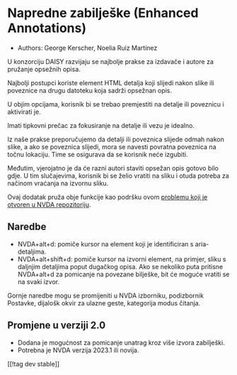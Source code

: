 # Napredne zabilješke (Enhanced Annotations) #

* Authors: George Kerscher, Noelia Ruiz Martínez

U konzorciju DAISY razvijaju se najbolje prakse za izdavače i autore za
pružanje opsežnih opisa.

Najbolji postupci koriste element HTML detalja koji slijedi nakon slike ili
poveznice na drugu datoteku koja sadrži opsežnan opis.

U objim opcijama, korisnik bi se trebao premjestiti na detalje ili poveznicu
i aktivirati je.

Imati tipkovni prečac za fokusiranje na detalje ili vezu je idealno.

Iz naše prakse preporučujemo da detalji ili poveznica slijede odmah nakon
slike, a ako se poveznica slijedi, mora se navesti povratna poveznica na
točnu lokaciju. Time se osigurava da se korisnik neće izgubiti.

Međutim, vjerojatno je da će razni autori staviti opsežan opis gotovo bilo
gdje. U tim slučajevima, korisnik bi se želio vratiti na sliku i otuda
potreba za načinom vraćanja na izvornu sliku.

Ovaj dodatak pruža obje funkcije kao podršku ovom [problemu koji je otvoren
u NVDA repozitoriju][2].

## Naredbe ##

* NVDA+alt+d: pomiče kursor na element koji je identificiran s
  aria-detaljima.
* NVDA+alt+shift+d: pomiče kursor na izvorni element, na primjer, sliku s
  daljnjim detaljima poput dugačkog opisa. Ako se nekoliko puta pritisne
  NVDA+alt+d za pomicanje na povezane bilješke, bit će moguće vratiti se na
  svaki izvor.

Gornje naredbe mogu se promijeniti u NVDA izborniku, podizbornik Postavke,
dijalošk okvir za ulazne geste, kategorija modus čitanja.

## Promjene u verziji 2.0 ##

* Dodana je mogućnost za pomicanje unatrag kroz više izvora zabilješki.
* Potrebna je NVDA verzija 2023.1 ili novija.

[[!tag dev stable]]

[2]: https://github.com/nvaccess/nvda/issues/13940
